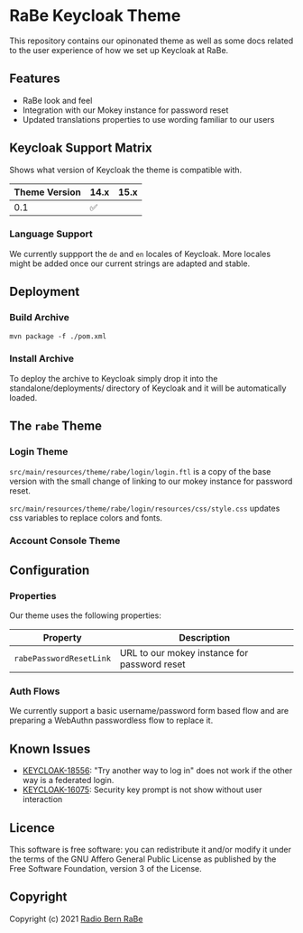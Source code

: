 # RaBe Keycloak Theme

This repository contains our opinonated theme as well as some docs related to
the user experience of how we set up Keycloak at RaBe.

## Features

- RaBe look and feel
- Integration with our Mokey instance for password reset
- Updated translations properties to use wording familiar to our users

## Keycloak Support Matrix

Shows what version of Keycloak the theme is compatible with.

| Theme Version | 14.x | 15.x |
| ------------- | ---- | ---- |
| 0.1           | ✅   |      |

### Language Support

We currently suppport the `de` and `en` locales of Keycloak. More locales might be added once our current strings are adapted and stable.

## Deployment

### Build Archive

```
mvn package -f ./pom.xml
```

### Install Archive

To deploy the archive to Keycloak simply drop it into the standalone/deployments/ directory of Keycloak and it will be automatically loaded.

## The `rabe` Theme

### Login Theme

`src/main/resources/theme/rabe/login/login.ftl` is a copy of the base version with the small change of linking to our mokey instance for password reset.

`src/main/resources/theme/rabe/login/resources/css/style.css` updates css variables to replace colors and fonts.

### Account Console Theme

## Configuration

### Properties

Our theme uses the following properties:

| Property                | Description                                  |
| ----------------------- | -------------------------------------------- |
| `rabePasswordResetLink` | URL to our mokey instance for password reset |

### Auth Flows

We currently support a basic username/password form based flow and are preparing a WebAuthn passwordless flow to replace it.

## Known Issues

- [KEYCLOAK-18556](https://issues.redhat.com/browse/KEYCLOAK-18556): "Try another way to log in" does not work if the other way is a federated login.
- [KEYCLOAK-16075](https://issues.redhat.com/browse/KEYCLOAK-16075): Security key prompt is not show without user interaction

## Licence

This software is free software: you can redistribute it and/or modify it under the terms of the GNU Affero General Public License as published by the Free Software Foundation, version 3 of the License.

## Copyright

Copyright (c) 2021 [Radio Bern RaBe](https://rabe.ch)
